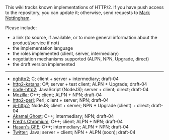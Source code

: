 This wiki tracks known implementations of HTTP/2. If you have push access to the repository, you can update it; otherwise, send requests to [Mark Nottingham](mailto:mnot@mnot.net).

Please include:

* a link (to source, if available, or to more general information about the product/service if not)
* the implementation language
* the roles implemented (client, server, intermediary)
* negotiation mechanisms supported (ALPN, NPN, Upgrade, direct)
* the draft version implemented

***

* [nghttp2](https://github.com/tatsuhiro-t/nghttp2); C; client + server + intermediary; draft-04
* [http2-katana](https://github.com/MSOpenTech/http2-katana); C#; server + test client; ALPN + Upgrade; draft-04
* [node-http2](https://github.com/molnarg/node-http2); JavaScript (NodeJS); server + client; direct; draft-04
* [Mozilla](https://wiki.mozilla.org/Networking/http2); C++; client; ALPN + NPN; draft-04
* [http2-perl](); Perl; client + server; NPN; draft-04
* [iij-http2](); NodeJS; client + server; NPN + Upgrade (client) + direct; draft-04
* [Akamai Ghost](); C++; intermediary; NPN; draft-04
* [Fred's Chromium](Fredschromium); C++; client; ALPN + NPN; draft-04
* [Hasan's GFE](); C++; intermediary; ALPN + NPN; draft-04
* [Twitter](); Java; server + client; NPN + ALPN (soon); draft-04
